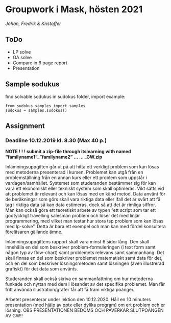 # Groupwork i Mask, hösten 2021
*Johan, Fredrik & Kristoffer*


## ToDo
 - LP solve
 - GA solve
 - Compare in 6 page report
 - Presentation

## Sample sodukus
find solvable sodukus in sudokus folder, import example:

```
from sudokus.samples import samples
sudokus = samples.sudokus()
```



## Assignment

### Deadline 10.12.2019 kl. 8.30 (Max 40 p.)

**NOTE ! ! ! submit a zip-file through itslearning with named “familyname1”_”familyname2” … … _GW.zip**

Inlämningsuppgiften går ut på att hitta ett verkligt problem som kan lösas med metoderna presenterad i kursen. Problemet kan utgå från en problemställning från en annan kurs eller ett problem som uppstår i vardagen/samhället. Systemet som studeranden bestämmer sig för kan vara ett ekonomiskt eller tekniskt system som skall optimeras. Vikt sätts vid att problemet är relevant och kan lösas med en känd metod. Data använt för de beräkningar som görs skall vara riktiga data eller ifall det är svårt att få tag i riktiga data så kan data estimeras, dock så att det är rimliga siffror. Man kan också göra ett teoretiskt arbete av typen ”ett script som tar ett godtyckligt travelling salesman problem och löser det med linjär programmering, med vilket man testar hur stora tsp problem som kan lösas med lp-solve”. Detta är bara ett exempel och man kan med fördel konsultera föreläsaren gällande ämne.

Inlämningsuppgiftens rapport skall vara minst 6 sidor lång. Den skall innehålla en del som beskriver problem-formuleringen (i text form samt någon typ av flow-chart) samt problemets relevans samt sammanhang. Det skall finnas en del som beskriver problemet matematiskt samt data för det, och en del som beskriver lösningsmetoden samt lösningen (även illustrerad grafiskt) för det data som använts.

Studeranden skall också skriva en sammanfattning om hur metoderna funkade och nyttan med dem i lösandet av det specifika problemet. Man får fritt använda illustration/grafer får att få fram viktiga poänger.

Arbetet presenterar under lektion den 10.12.2020. Håll en 10 minuters presentation (med hjälp av pptx eller dylika program) om ert problem och er lösning. OBS PRESENTATIONEN BEDÖMS OCH PÅVERKAR SLUTPOÄNGEN AV GW!!
